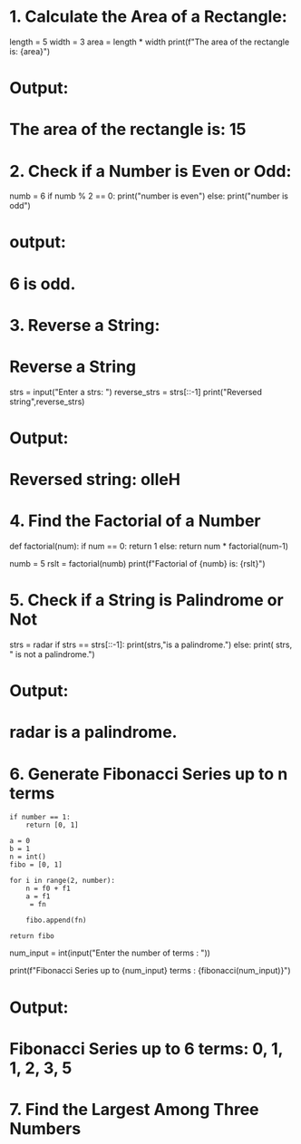 # 1. Calculate the Area of a Rectangle:

length = 5
width = 3
area = length * width
print(f"The area of the rectangle is: {area}")

# Output:
# The area of the rectangle is: 15

# 2. Check if a Number is Even or Odd:

numb = 6
if numb % 2 == 0:
    print("number is even")
else:
    print("number is odd")
    
# output:
# 6 is odd.

# 3. Reverse a String:

# Reverse a String
strs = input("Enter a strs: ")
reverse_strs = strs[::-1]
print("Reversed string",reverse_strs)

# Output:
 # Reversed string: olleH

 # 4. Find the Factorial of a Number

def factorial(num):
    if num == 0:
        return 1
    else:
        return num * factorial(num-1)

numb = 5
rslt = factorial(numb)
print(f"Factorial of {numb} is: {rslt}")

 # 5. Check if a String is Palindrome or Not

strs = radar
if strs == strs[::-1]:
    print(strs,"is a palindrome.")
else:
    print( strs, " is not a palindrome.")
# Output:
# radar is a palindrome.


# 6. Generate Fibonacci Series up to n terms

    if number == 1:
        return [0, 1]

    a = 0
    b = 1
    n = int()
    fibo = [0, 1]

    for i in range(2, number):
        n = f0 + f1
        a = f1
         = fn
        
        fibo.append(fn)
    
    return fibo


num_input = int(input("Enter the number of terms : "))

print(f"Fibonacci Series up to {num_input} terms : {fibonacci(num_input)}")
# Output:
# Fibonacci Series up to 6 terms: 0, 1, 1, 2, 3, 5

# 7. Find the Largest Among Three Numbers









